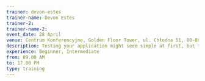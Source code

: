 ```yaml
---
trainer: devon-estes
trainer-name: Devon Estes
trainer-2:
trainer-name-2:
event_date: 28 April
venue: Centrum Konferencyjne, Golden Floor Tower, ul. Chłodna 51, 00-867 Warszawa
description: Testing your application might seem simple at first, but there's more than meets the eye to writing a really great test suite. In this training, we'll quickly recap the basics of unit testing before moving on to some of the trickier tests that we might need to write. We'll cover unit testing our GenServers, integration testing with Wallaby, and then finish up with stateless and stateful property-based testing with PropEr. You'll come away from this training prepared to test anything that might come your way!
experience: Beginner, Intermediate
from: 09.00 AM
to: 17.00 PM
type: training
---
```

